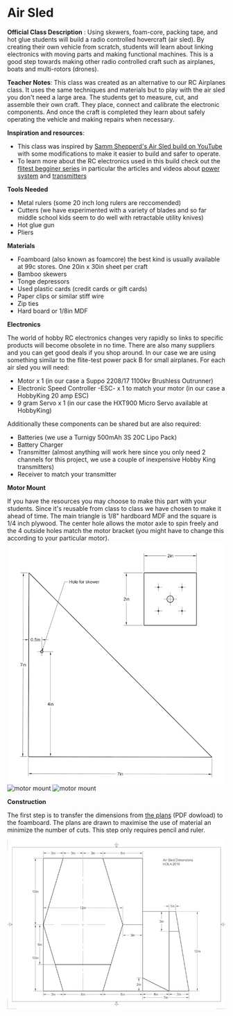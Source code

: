 # Air Sled
**Official Class Description** : Using skewers, foam-core, packing tape, and hot glue students will build a 
radio controlled hovercraft (air sled). By creating their own vehicle from scratch, students
will learn about linking electronics with moving parts and making functional machines.
This is a good step towards making other radio controlled craft such as airplanes, boats
and multi-rotors (drones).

**Teacher Notes**: This class was created as an alternative to our RC Airplanes class. It uses the same techniques and materials but to play with the air sled you don't need a large area. The students get to measure, cut, and assemble their own craft. They place, connect and calibrate the electronic components. And once the craft is completed they learn about safely operating the vehicle and making repairs when necessary.

**Inspiration and resources**: 

* This class was inspired by [Samm Shepperd's Air Sled build on YouTube](https://youtu.be/lb7DPmaW8qs) with some modifications to make it easier to build and safer to operate.
* To learn more about the RC electronics used in this build check out the [flitest begginer series](http://www.flitetest.com/authors/FliteTest#/textSearch=HorizonHobby-BeginnerSeries&listSort=date_low_to_high) in particular the articles and videos about [power system](http://www.flitetest.com/articles/beginner-series-power-system) and [transmitters](http://www.flitetest.com/articles/beginner-series-transmitters)

**Tools Needed** 

* Metal rulers (some 20 inch long rulers are reccomended)
* Cutters (we have experimented with a variety of blades and so far middle school kids seem to do well with retractable utility knives)
* Hot glue gun
* Pliers

**Materials**

* Foamboard (also known as foamcore) the best kind is usually available at 99c stores. One 20in x 30in sheet per craft
* Bamboo skewers
* Tonge depressors
* Used plastic cards (credit cards or gift cards)
* Paper clips or similar stiff wire
* Zip ties
* Hard board or 1/8in MDF

**Electronics**

The world of hobby RC electronics changes very rapidly so links to specific products will become obsolete in no time. There are also many suppliers and you can get good deals if you shop around. In our case we are using something similar to the flite-test power pack B for small airplanes. For each air sled you will need:
* Motor x 1 (in our case a Suppo 2208/17 1100kv Brushless Outrunner)
* Electronic Speed Controller -ESC- x 1 to match your motor (in our case a HobbyKing 20 amp ESC)
* 9 gram Servo x 1 (in our case the HXT900 Micro Servo available at HobbyKing)

Additionally these components can be shared but are also required:
* Batteries (we use a Turnigy 500mAh 3S 20C Lipo Pack)
* Battery Charger
* Transmitter (almost anything will work here since you only need 2 channels for this project, we use a couple of inexpensive Hobby King transmitters)
* Receiver to match your transmitter

**Motor Mount**

If you have the resources you may choose to make this part with your students. Since it's reusable from class to class we have chosen to make it ahead of time. The main triangle is 1/8" hardboard MDF and the square is 1/4 inch plywood. The center hole allows the motor axle to spin freely and the 4 outside holes match the motor bracket (you might have to change this according to your particular motor).
![motor mount](https://raw.githubusercontent.com/ftobon/steam-classes/master/images/air-sled/air-sled-motor-mount.jpg)
![motor mount](https://raw.githubusercontent.com/ftobon/steam-classes/master/images/air-sled/air-sled-5.jpg)
![motor mount](https://raw.githubusercontent.com/ftobon/steam-classes/master/images/air-sled/air-sled-6.jpg)

**Construction**

The first step is to transfer the dimensions from [the plans](https://github.com/ftobon/steam-classes/raw/master/images/air-sled/air-sled-dimensions.pdf) (PDF dowload) to the foamboard. The plans are drawn to maximise the use of material an minimize the number of cuts. This step only requires pencil and ruler. 

![air sled dimensions](https://raw.githubusercontent.com/ftobon/steam-classes/master/images/air-sled/air-sled-dimensions.jpg)


